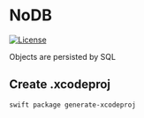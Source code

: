 # NoDB
[![License](https://img.shields.io/packagist/l/doctrine/orm.svg)](https://github.com/Wzxhaha/NODB/blob/master/LICENSE)

Objects are persisted by SQL

## Create .xcodeproj

```shell
swift package generate-xcodeproj
```


